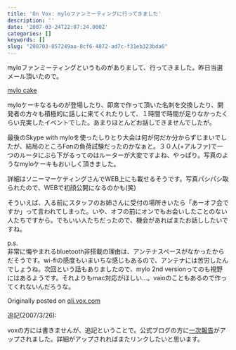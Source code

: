 ```yaml
---
title: 'On Vox: myloファンミーティングに行ってきました'
description: ''
date: '2007-03-24T22:07:24.000Z'
categories: []
keywords: []
slug: "200703-057249aa-8cf6-4872-ad7c-f31eb323bda6"
---
```

myloファンミーティングというものがありまして、行ってきました。昨日当選メール頂いたので。

[mylo cake](http://qli.vox.com/library/photo/6a00c225200a1d549d00d4142846966a47.html "mylo cake")

myloケーキなるものが登場したり、即席で作って頂いた名刺を交換したり、開発者の方々も積極的に話しに来てくれたりして、１時間で時間が足りなかったくらい充実したイベントでした。あまりほとんどお話しできませんでしたが。  
  
最後のSkype with myloを使ったしりとり大会は何が何だか分からずじまいでしたが、結局のところFonの負荷試験だったのかなぁと。３０人(+アルファ)で一つのルータにぶら下がるってのはルーターが大変ですよね、やっぱり。写真のようなmyloケーキもおいしく頂きました。  
  
詳細はソニーマーケティングさんでWEB上にも載せるそうです。写真パシパシ取られたので、WEBで初顔公開になるのかも(笑)  
  
そういえば、入る前にスタッフのお姉さんに受付の場所きいたら「あーオフ会ですか」って言われてしまった。いや、オフの前にオンでもお会いしたことのない人たちですから。でもいい人たちだったので、機会があればまたお話ししたいですね。  
  
p.s.  
非常に悔やまれるbluetooth非搭載の理由は、アンテナスペースがなかったからだそうです。wi-fiの感度もいまいちな感じもあるので、アンテナには苦労したんでしょうね。次回という話もありましたので、mylo 2nd versionってのも視野にはあるようです。それよりもmac対応がほしい…。vaioのこともあるので作ってくれないんだろうな。

Originally posted on [qli.vox.com](http://qli.vox.com/library/post/mylo%E3%83%95%E3%82%A1%E3%83%B3%E3%83%9F%E3%83%BC%E3%83%86%E3%82%A3%E3%83%B3%E3%82%B0%E3%81%AB%E8%A1%8C%E3%81%A3%E3%81%A6%E3%81%8D%E3%81%BE%E3%81%97%E3%81%9F.html)

追記(2007/3/26):

voxの方には書きませんが、追記ということで。公式ブログの方に[一次報告](http://7th.jp.sonystyle.com/7/2007/03/mylo_87c1.html)がアップされました。詳細がアップされればまたリンクしたいと思います。